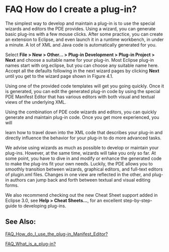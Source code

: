 

FAQ How do I create a plug-in?
==============================

The simplest way to develop and maintain a plug-in is to use the special wizards and editors the PDE provides. Using a wizard, you can generate basic plug-ins with a few mouse clicks. After some practice, you can create an extension to Eclipse, and even launch it in a runtime workbench, in under a minute. A lot of XML and Java code is automatically generated for you.

Select **File > New > Other... > Plug-in Development > Plug-in Project > Next** and choose a suitable name for your plug-in. Most Eclipse plug-in names start with org.eclipse, but you can choose any suitable name here. Accept all the defaults following in the next wizard pages by clicking **Next** until you get to the wizard page shown in Figure 4.1.

Using one of the provided code templates will get you going quickly. Once it is generated, you can edit the generated plug-in code by using the special PDE Manifest Editor that has various editors with both visual and textual views of the underlying XML.

Using the combination of PDE code wizards and editors, you can quickly generate and maintain plug-in code. Once you get more experienced, you will

learn how to travel down into the XML code that describes your plug-in and directly influence the behavior for your plug-in to do more advanced tasks.
 
We advise using wizards as much as possible to develop or maintain your plug-ins. However, at the same time, wizards will take you only so far. At some point, you have to dive in and modify or enhance the generated code to make the plug-ins fit your own needs. Luckily, the PDE allows you to smoothly transition between wizards, graphical editors, and full-text editors of plugin.xml files. Changes in one view are reflected in the other, and plug-in authors can jump back and forth between textual and visual editing forms.

We also recommend checking out the new Cheat Sheet support added in Eclipse 3.0, see **Help > Cheat Sheets...**, for an excellent step-by-step- guide to developing plug-ins.

See Also:
---------

[FAQ\_How\_do\_I\_use\_the\_plug-in\_Manifest\_Editor?](./FAQ_How_do_I_use_the_plug-in_Manifest_Editor.md "FAQ How do I use the plug-in Manifest Editor?")

  
[FAQ\_What\_is\_a\_plug-in?](./FAQ_What_is_a_plug-in.md "FAQ What is a plug-in?")


